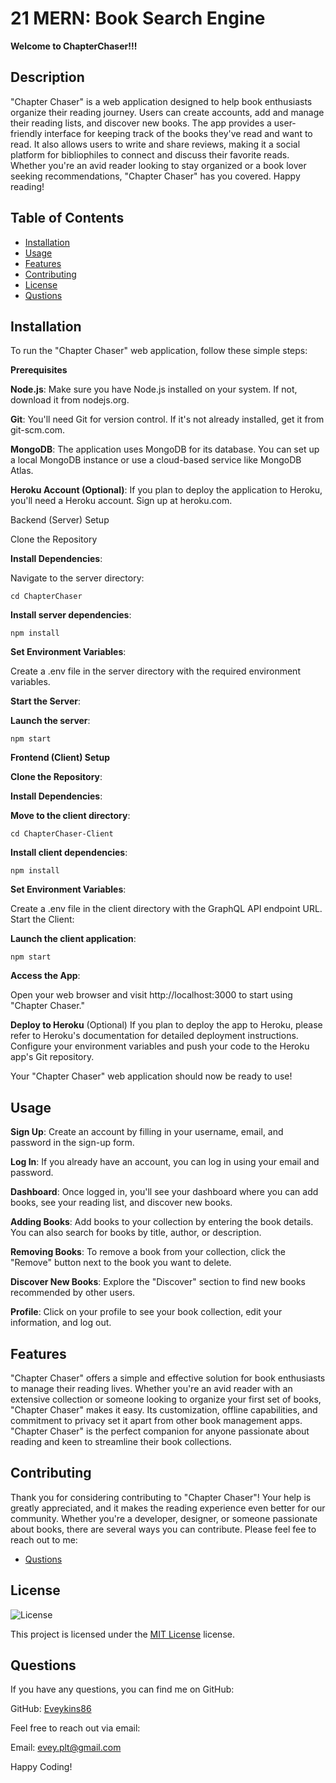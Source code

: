 # 21 MERN: Book Search Engine

**Welcome to ChapterChaser!!!**

## Description

"Chapter Chaser" is a web application designed to help book enthusiasts organize their reading journey. Users can create accounts, add and manage their reading lists, and discover new books. The app provides a user-friendly interface for keeping track of the books they've read and want to read. It also allows users to write and share reviews, making it a social platform for bibliophiles to connect and discuss their favorite reads. Whether you're an avid reader looking to stay organized or a book lover seeking recommendations, "Chapter Chaser" has you covered. Happy reading!

## Table of Contents

- [Installation](#installation)
- [Usage](#usage)
- [Features](#features)
- [Contributing](#contributing)
- [License](#license)
- [Qustions](#qustions)

## Installation

To run the "Chapter Chaser" web application, follow these simple steps:

**Prerequisites**

**Node.js**: Make sure you have Node.js installed on your system. If not, download it from nodejs.org.

**Git**: You'll need Git for version control. If it's not already installed, get it from git-scm.com.

**MongoDB**: The application uses MongoDB for its database. You can set up a local MongoDB instance or use a cloud-based service like MongoDB Atlas.

**Heroku Account (Optional)**: If you plan to deploy the application to Heroku, you'll need a Heroku account. Sign up at heroku.com.

Backend (Server) Setup

Clone the Repository

**Install Dependencies**:

Navigate to the server directory:

`cd ChapterChaser`

**Install server dependencies**:

`npm install`

**Set Environment Variables**:

Create a .env file in the server directory with the required environment variables.

**Start the Server**:

**Launch the server**:

`npm start`

**Frontend (Client) Setup**

**Clone the Repository**:

**Install Dependencies**:

**Move to the client directory**:

`cd ChapterChaser-Client`

**Install client dependencies**:

`npm install`

**Set Environment Variables**:

Create a .env file in the client directory with the GraphQL API endpoint URL.
Start the Client:

**Launch the client application**:

`npm start`

**Access the App**:

Open your web browser and visit http://localhost:3000 to start using "Chapter Chaser."

**Deploy to Heroku** (Optional)
If you plan to deploy the app to Heroku, please refer to Heroku's documentation for detailed deployment instructions. Configure your environment variables and push your code to the Heroku app's Git repository.

Your "Chapter Chaser" web application should now be ready to use!

## Usage

**Sign Up**: Create an account by filling in your username, email, and password in the sign-up form.

**Log In**: If you already have an account, you can log in using your email and password.

**Dashboard**: Once logged in, you'll see your dashboard where you can add books, see your reading list, and discover new books.

**Adding Books**: Add books to your collection by entering the book details. You can also search for books by title, author, or description.

**Removing Books**: To remove a book from your collection, click the "Remove" button next to the book you want to delete.

**Discover New Books**: Explore the "Discover" section to find new books recommended by other users.

**Profile**: Click on your profile to see your book collection, edit your information, and log out.

## Features

"Chapter Chaser" offers a simple and effective solution for book enthusiasts to manage their reading lives. Whether you're an avid reader with an extensive collection or someone looking to organize your first set of books, "Chapter Chaser" makes it easy. Its customization, offline capabilities, and commitment to privacy set it apart from other book management apps. "Chapter Chaser" is the perfect companion for anyone passionate about reading and keen to streamline their book collections.

## Contributing

Thank you for considering contributing to "Chapter Chaser"! Your help is greatly appreciated, and it makes the reading experience even better for our community. Whether you're a developer, designer, or someone passionate about books, there are several ways you can contribute. Please feel fee to reach out to me:

- [Qustions](#qustions)

## License
![License](https://img.shields.io/badge/License-MIT-yellow.svg)

This project is licensed under the [MIT License](https://opensource.org/licenses/MIT) license.

## Questions
If you have any questions, you can find me on GitHub:

GitHub: [Eveykins86](https://github.com/Eveykins86)

Feel free to reach out via email:

Email: evey.plt@gmail.com

Happy Coding!
